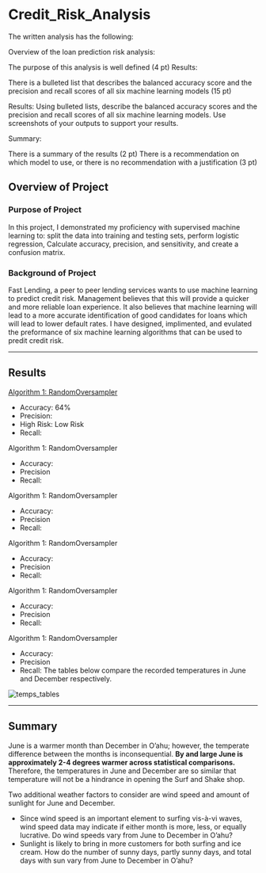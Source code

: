 # Credit_Risk_Analysis

The written analysis has the following:

Overview of the loan prediction risk analysis:

The purpose of this analysis is well defined (4 pt)
Results:

There is a bulleted list that describes the balanced accuracy score and the precision and recall scores of all six machine learning models (15 pt)

Results: Using bulleted lists, describe the balanced accuracy scores and the precision and recall scores of all six machine learning models. Use screenshots of your outputs to support your results.

Summary:

There is a summary of the results (2 pt)
There is a recommendation on which model to use, or there is no recommendation with a justification (3 pt)


## Overview of Project
### Purpose of Project
In this project, I demonstrated my proficiency with supervised machine learning to:  split the data into training and testing sets, perform logistic regression, Calculate accuracy, precision, and sensitivity, and  create a confusion matrix.
### Background of Project
Fast Lending, a peer to peer lending services wants to use machine learning to predict credit risk. Management believes that this will provide a quicker and more reliable loan experience. It also believes that machine learning will lead to a more accurate identification of good candidates for loans which will lead to lower default rates. I have designed, implimented, and evulated the preformance of six machine learning algorithms that can be used to predit credit risk. 

---
## Results
<ins>Algorithm 1: RandomOversampler</ins>

* Accuracy: 64%
* Precision: 
* High Risk: Low Risk 
* Recall: 
 
 Algorithm 1: RandomOversampler
* Accuracy: 
* Precision 
* Recall: 

Algorithm 1: RandomOversampler
* Accuracy: 
* Precision 
* Recall: 

Algorithm 1: RandomOversampler
* Accuracy: 
* Precision 
* Recall: 

Algorithm 1: RandomOversampler
* Accuracy: 
* Precision 
* Recall: 

Algorithm 1: RandomOversampler
* Accuracy: 
* Precision 
* Recall: 
The tables below compare the recorded temperatures in June and December respectively. 


![temps_tables](temps_tables.png) 

---
## Summary 
June is a warmer month than December in O’ahu; however, the temperate difference between the months is inconsequential.  **By and large June is approximately 2-4 degrees warmer across statistical comparisons.** Therefore, the temperatures in June and December are so similar that temperature will not be a hindrance in opening the Surf and Shake shop. 

Two additional weather factors to consider are wind speed and amount of sunlight for June and December. 
* Since wind speed is an important element to surfing vis-à-vi waves, wind speed data may indicate if either month is more, less, or equally lucrative.  Do wind speeds vary from June to December in O’ahu?
* Sunlight is likely to bring in more customers for both surfing and ice cream. How do the number of sunny days, partly sunny days, and total days with sun vary from June to December in O’ahu?







